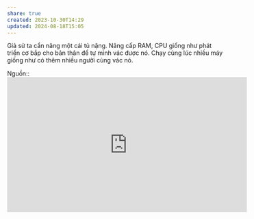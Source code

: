 ```yaml
---
share: true
created: 2023-10-30T14:29
updated: 2024-08-18T15:05
---
```

Giả sử ta cần nâng một cái tủ nặng. Nâng cấp RAM, CPU giống như phát triển cơ bắp cho bản thân để tự mình vác được nó. Chạy cùng lúc nhiều máy giống như có thêm nhiều người cùng vác nó.

Nguồn:: <iframe width="560" height="315" src="https://www.youtube.com/embed/Pf-9pjJK1e0?si=a8naSctrRZdJEMFW" title="YouTube video player" frameborder="0" allow="accelerometer; autoplay; clipboard-write; encrypted-media; gyroscope; picture-in-picture; web-share" referrerpolicy="strict-origin-when-cross-origin" allowfullscreen></iframe>